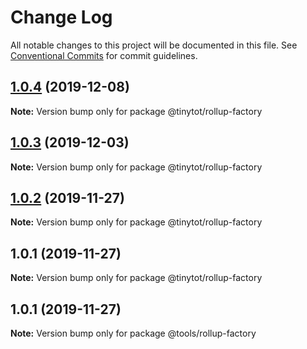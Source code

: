 # Change Log

All notable changes to this project will be documented in this file.
See [Conventional Commits](https://conventionalcommits.org) for commit guidelines.

## [1.0.4](https://github.com/tinytot1/tools/compare/@tinytot/rollup-factory@1.0.3...@tinytot/rollup-factory@1.0.4) (2019-12-08)

**Note:** Version bump only for package @tinytot/rollup-factory

## [1.0.3](https://github.com/tinytot1/tools/compare/@tinytot/rollup-factory@1.0.2...@tinytot/rollup-factory@1.0.3) (2019-12-03)

**Note:** Version bump only for package @tinytot/rollup-factory

## [1.0.2](https://github.com/tinytot1/tools/compare/@tinytot/rollup-factory@1.0.1...@tinytot/rollup-factory@1.0.2) (2019-11-27)

**Note:** Version bump only for package @tinytot/rollup-factory

## 1.0.1 (2019-11-27)

**Note:** Version bump only for package @tinytot/rollup-factory

## 1.0.1 (2019-11-27)

**Note:** Version bump only for package @tools/rollup-factory
